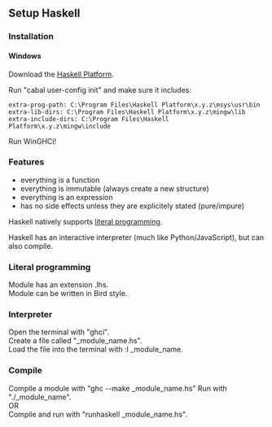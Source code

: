 ## Setup Haskell

### Installation

#### Windows

Download the [Haskell Platform](https://www.haskell.org/platform/).  

Run "cabal user-config init" and make sure it includes:  
```
extra-prog-path: C:\Program Files\Haskell Platform\x.y.z\msys\usr\bin
extra-lib-dirs: C:\Program Files\Haskell Platform\x.y.z\mingw\lib
extra-include-dirs: C:\Program Files\Haskell Platform\x.y.z\mingw\include
```

Run WinGHCi!  

### Features

* everything is a function
* everything is immutable (always create a new structure)
* everything is an expression
* has no side effects unless they are explicitely stated (pure/impure)

Haskell natively supports [literal programming](https://wiki.haskell.org/Literate_programming).  

Haskell has an interactive interpreter (much like Python/JavaScript), but can also compile.  

### Literal programming

Module has an extension .lhs.  
Module can be written in Bird style.  

### Interpreter

Open the terminal with "ghci".  
Create a file called "_module_name.hs".  
Load the file into the terminal with :l _module_name.  

### Compile

Compile a module with "ghc --make _module_name.hs"
Run with "./_module_name".  
OR  
Compile and run with "runhaskell _module_name.hs".  